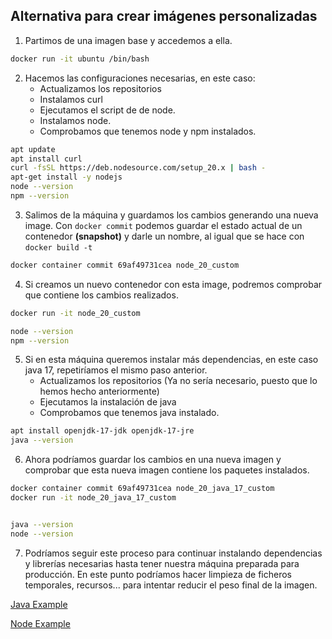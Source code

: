 ## Alternativa para crear imágenes personalizadas

1. Partimos de una imagen base y accedemos a ella.

```bash
docker run -it ubuntu /bin/bash
```

2. Hacemos las configuraciones necesarias, en este caso:
   - Actualizamos los repositorios
   - Instalamos curl
   - Ejecutamos el script de de node.
   - Instalamos node.
   - Comprobamos que tenemos node y npm instalados.

```bash
apt update
apt install curl
curl -fsSL https://deb.nodesource.com/setup_20.x | bash -
apt-get install -y nodejs
node --version
npm --version
```

3. Salimos de la máquina y guardamos los cambios generando una nueva image. Con `docker commit` podemos guardar el estado actual de un contenedor **(snapshot)** y darle un nombre, al igual que se hace con `docker build -t`

```bash
docker container commit 69af49731cea node_20_custom
```

4. Si creamos un nuevo contenedor con esta image, podremos comprobar que contiene los cambios realizados.

```bash
docker run -it node_20_custom
```

```bash
node --version
npm --version
```

5. Si en esta máquina queremos instalar más dependencias, en este caso java 17, repetiríamos el mismo paso anterior.
   - Actualizamos los repositorios (Ya no sería necesario, puesto que lo hemos hecho anteriormente)
   - Ejecutamos la instalación de java
   - Comprobamos que tenemos java instalado.

```bash
apt install openjdk-17-jdk openjdk-17-jre
java --version
```

6. Ahora podríamos guardar los cambios en una nueva imagen y comprobar que esta nueva imagen contiene los paquetes instalados.

```bash
docker container commit 69af49731cea node_20_java_17_custom
docker run -it node_20_java_17_custom
```

```bash

java --version
node --version
```

7. Podríamos seguir este proceso para continuar instalando dependencias y librerías necesarias hasta tener nuestra máquina preparada para producción. En este punto podríamos hacer limpieza de ficheros temporales, recursos... para intentar reducir el peso final de la imagen.

[Java Example](https://github.com/bitnami/containers/tree/main/bitnami/java/17/debian-12)

[Node Example](https://github.com/nodejs/docker-node/tree/9d04fec54bd5f51abe840d7af0c70787b6b32de6/20)
